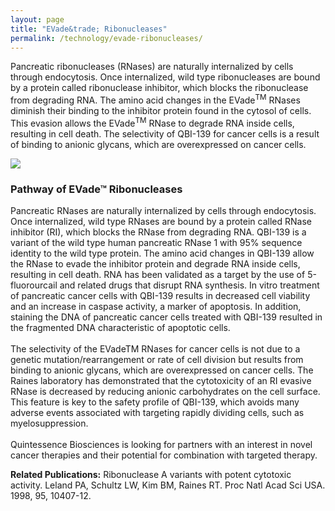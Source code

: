 ```yaml
---
layout: page
title: "EVade&trade; Ribonucleases"
permalink: /technology/evade-ribonucleases/
---
```

Pancreatic ribonucleases (RNases) are naturally internalized by cells through endocytosis. Once internalized, wild type ribonucleases are bound by a protein called ribonuclease inhibitor, which blocks the ribonuclease from degrading RNA. The amino acid changes in the EVade<sup>TM</sup> RNases diminish their binding to the inhibitor protein found in the cytosol of cells. This evasion allows the EVade<sup>TM</sup> RNase to degrade RNA inside cells, resulting in cell death. The selectivity of QBI-139 for cancer cells is a result of binding to anionic glycans, which are overexpressed on cancer cells.

![]({{/images/prod139.jpg}})

### Pathway of&nbsp;EVade&trade; Ribonucleases

Pancreatic RNases are naturally internalized by cells through endocytosis. Once internalized, wild type RNases are bound by a protein called RNase inhibitor (RI), which blocks the RNase from degrading RNA. QBI-139 is a variant of the wild type human pancreatic RNase 1 with 95% sequence identity to the wild type protein. The amino acid changes in QBI-139 allow the RNase to evade the inhibitor protein and degrade RNA inside cells, resulting in cell death. RNA has been validated as a target by the use of 5-fluorourcail and related drugs that disrupt RNA synthesis. In vitro treatment of pancreatic cancer cells with QBI-139 results in decreased cell viability and an increase in caspase activity, a marker of apoptosis. In addition, staining the DNA of pancreatic cancer cells treated with QBI-139 resulted in the fragmented DNA characteristic of apoptotic cells.<br><br>The selectivity of the EVadeTM RNases for cancer cells is not due to a genetic mutation/rearrangement or rate of cell division but results from binding to anionic glycans, which are overexpressed on cancer cells. The Raines laboratory has demonstrated that the cytotoxicity of an RI evasive RNase is decreased by reducing anionic carbohydrates on the cell surface. This feature is key to the safety profile of QBI-139, which avoids many adverse events associated with targeting rapidly dividing cells, such as myelosuppression.<br><br>Quintessence Biosciences is looking for partners with an interest in novel cancer therapies and their potential for combination with&nbsp;targeted therapy.

**Related Publications:**
Ribonuclease A variants with potent cytotoxic activity. Leland PA, Schultz LW, Kim BM, Raines RT. Proc Natl Acad Sci USA. 1998, 95, 10407-12. 